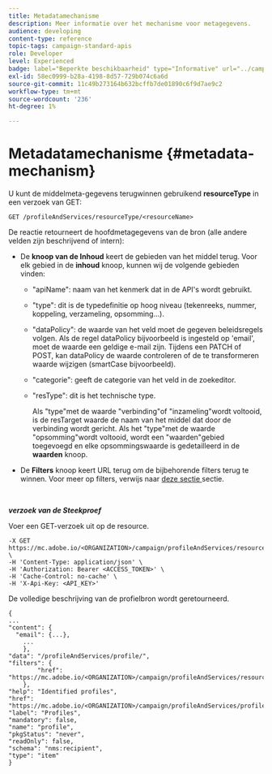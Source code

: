 ```yaml
---
title: Metadatamechanisme
description: Meer informatie over het mechanisme voor metagegevens.
audience: developing
content-type: reference
topic-tags: campaign-standard-apis
role: Developer
level: Experienced
badge: label="Beperkte beschikbaarheid" type="Informative" url="../campaign-standard-migration-home.md" tooltip="Beperkt tot gemigreerde Campaign Standard-gebruikers"
exl-id: 58ec0999-b28a-4198-8d57-729b074c6a6d
source-git-commit: 11c49b273164b632bcffb7de01890c6f9d7ae9c2
workflow-type: tm+mt
source-wordcount: '236'
ht-degree: 1%

---
```


# Metadatamechanisme {#metadata-mechanism}

U kunt de middelmeta-gegevens terugwinnen gebruikend **resourceType** in een verzoek van GET:

`GET /profileAndServices/resourceType/<resourceName>`

De reactie retourneert de hoofdmetagegevens van de bron (alle andere velden zijn beschrijvend of intern):

* De **knoop van de Inhoud** keert de gebieden van het middel terug. Voor elk gebied in de **inhoud** knoop, kunnen wij de volgende gebieden vinden:

   * &quot;apiName&quot;: naam van het kenmerk dat in de API&#39;s wordt gebruikt.
   * &quot;type&quot;: dit is de typedefinitie op hoog niveau (tekenreeks, nummer, koppeling, verzameling, opsomming...).
   * &quot;dataPolicy&quot;: de waarde van het veld moet de gegeven beleidsregels volgen. Als de regel dataPolicy bijvoorbeeld is ingesteld op &#39;email&#39;, moet de waarde een geldige e-mail zijn. Tijdens een PATCH of POST, kan dataPolicy de waarde controleren of de te transformeren waarde wijzigen (smartCase bijvoorbeeld).
   * &quot;categorie&quot;: geeft de categorie van het veld in de zoekeditor.
   * &quot;resType&quot;: dit is het technische type.

     Als &quot;type&quot;met de waarde &quot;verbinding&quot;of &quot;inzameling&quot;wordt voltooid, is de resTarget waarde de naam van het middel dat door de verbinding wordt gericht.
Als het &quot;type&quot;met de waarde &quot;opsomming&quot;wordt voltooid, wordt een &quot;waarden&quot;gebied toegevoegd en elke opsommingswaarde is gedetailleerd in de **waarden** knoop.

* De **Filters** knoop keert URL terug om de bijbehorende filters terug te winnen. Voor meer op filters, verwijs naar [ deze sectie ](filtering.md) sectie.

<!-- créer une section au même niveau sur les liens -->
<!-- dans l'exemple: birthdate, email +  mettre 2 liens : un de type 1-1 , 1-N
si on prend l'exemple de l'org unit, on aura un bon exemple lien -->
<!-- plus reparler du node Data -->

<br/>

***verzoek van de Steekproef***

Voer een GET-verzoek uit op de resource.

```
-X GET https://mc.adobe.io/<ORGANIZATION>/campaign/profileAndServices/resourceType/profile \
-H 'Content-Type: application/json' \
-H 'Authorization: Bearer <ACCESS_TOKEN>' \
-H 'Cache-Control: no-cache' \
-H 'X-Api-Key: <API_KEY>'
```

De volledige beschrijving van de profielbron wordt geretourneerd.

```
{
...
"content": {
  "email": {...},
    ...
    },
"data": "/profileAndServices/profile/",
"filters": {
        "href": "https://mc.adobe.io/<ORGANIZATION>/campaign/profileAndServices/resourceType/<PKEY>"
    },
"help": "Identified profiles",
"href": "https://mc.adobe.io/<ORGANIZATION>/campaign/profileAndServices/profile/metadata",
"label": "Profiles",
"mandatory": false,
"name": "profile",
"pkgStatus": "never",
"readOnly": false,
"schema": "nms:recipient",
"type": "item"
}
```
